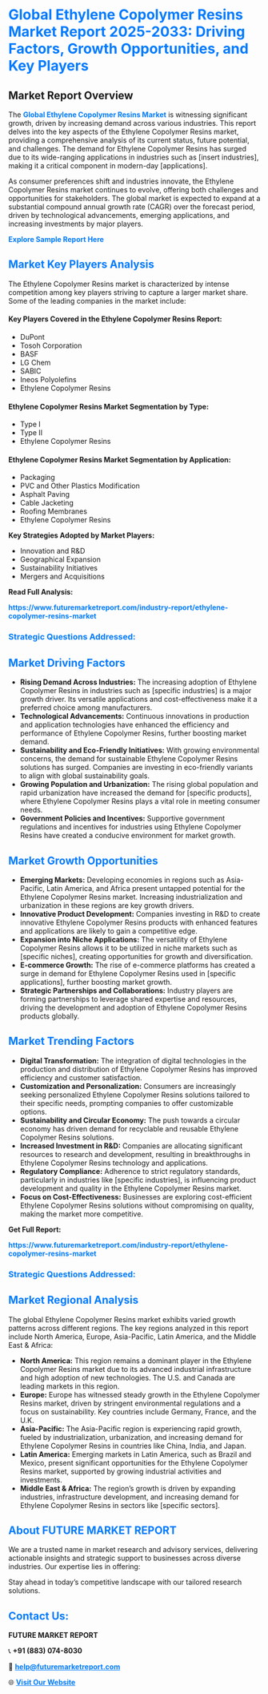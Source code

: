 <h1 style="color: #007BFF;">Global Ethylene Copolymer Resins Market Report 2025-2033: Driving Factors, Growth Opportunities, and Key Players</h1>

<section id="overview">
<h2>Market Report Overview</h2>
<p>The <a href="https://www.futuremarketreport.com/industry-report/ethylene-copolymer-resins-market" style="color: #007BFF; text-decoration: none;"><strong>Global Ethylene Copolymer Resins Market</strong></a> is witnessing significant growth, driven by increasing demand across various industries. This report delves into the key aspects of the Ethylene Copolymer Resins market, providing a comprehensive analysis of its current status, future potential, and challenges. The demand for Ethylene Copolymer Resins has surged due to its wide-ranging applications in industries such as [insert industries], making it a critical component in modern-day [applications].</p>
<p>As consumer preferences shift and industries innovate, the Ethylene Copolymer Resins market continues to evolve, offering both challenges and opportunities for stakeholders. The global market is expected to expand at a substantial compound annual growth rate (CAGR) over the forecast period, driven by technological advancements, emerging applications, and increasing investments by major players.</p>
</section>

<section id="overview">
<p><a href="https://www.futuremarketreport.com/request-sample/reportId=100751" style="color: #007BFF; text-decoration: none;"><strong>Explore Sample Report Here</strong></a></p>
</section>

<section id="key-players">
<h2 style="color: #007BFF;">Market Key Players Analysis</h2>
<p>The Ethylene Copolymer Resins market is characterized by intense competition among key players striving to capture a larger market share. Some of the leading companies in the market include:</p>
<h4>Key Players Covered in the Ethylene Copolymer Resins Report:</h4>
<ul><li>DuPont</li><li>Tosoh Corporation</li><li>BASF</li><li>LG Chem</li><li>SABIC</li><li>Ineos Polyolefins</li><li>Ethylene Copolymer Resins</li></ul>
<h4>Ethylene Copolymer Resins Market Segmentation by Type:</h4>
<ul><li>Type I</li><li>Type II</li><li>Ethylene Copolymer Resins</li></ul>

<h4>Ethylene Copolymer Resins Market Segmentation by Application:</h4>
<ul><li>Packaging</li><li>PVC and Other Plastics Modification</li><li>Asphalt Paving</li><li>Cable Jacketing</li><li>Roofing Membranes</li><li>Ethylene Copolymer Resins</li></ul>
<p><strong>Key Strategies Adopted by Market Players:</strong></p>
<ul>
<li>Innovation and R&D</li>
<li>Geographical Expansion</li>
<li>Sustainability Initiatives</li>
<li>Mergers and Acquisitions</li>
</ul>
</section>

<section>
<p><strong>Read Full Analysis: </strong></p><a href="https://www.futuremarketreport.com/industry-report/ethylene-copolymer-resins-market" style="color: #007BFF; text-decoration: none;"><strong>https://www.futuremarketreport.com/industry-report/ethylene-copolymer-resins-market</strong></a>
<h3 style="color: #007BFF;">Strategic Questions Addressed:</h3>
</section>

<section id="driving-factors">
<h2 style="color: #007BFF;">Market Driving Factors</h2>
<ul>
<li><strong>Rising Demand Across Industries:</strong> The increasing adoption of Ethylene Copolymer Resins in industries such as [specific industries] is a major growth driver. Its versatile applications and cost-effectiveness make it a preferred choice among manufacturers.</li>
<li><strong>Technological Advancements:</strong> Continuous innovations in production and application technologies have enhanced the efficiency and performance of Ethylene Copolymer Resins, further boosting market demand.</li>
<li><strong>Sustainability and Eco-Friendly Initiatives:</strong> With growing environmental concerns, the demand for sustainable Ethylene Copolymer Resins solutions has surged. Companies are investing in eco-friendly variants to align with global sustainability goals.</li>
<li><strong>Growing Population and Urbanization:</strong> The rising global population and rapid urbanization have increased the demand for [specific products], where Ethylene Copolymer Resins plays a vital role in meeting consumer needs.</li>
<li><strong>Government Policies and Incentives:</strong> Supportive government regulations and incentives for industries using Ethylene Copolymer Resins have created a conducive environment for market growth.</li>
</ul>
</section>

<section id="growth-opportunities">
<h2 style="color: #007BFF;">Market Growth Opportunities</h2>
<ul>
<li><strong>Emerging Markets:</strong> Developing economies in regions such as Asia-Pacific, Latin America, and Africa present untapped potential for the Ethylene Copolymer Resins market. Increasing industrialization and urbanization in these regions are key growth drivers.</li>
<li><strong>Innovative Product Development:</strong> Companies investing in R&D to create innovative Ethylene Copolymer Resins products with enhanced features and applications are likely to gain a competitive edge.</li>
<li><strong>Expansion into Niche Applications:</strong> The versatility of Ethylene Copolymer Resins allows it to be utilized in niche markets such as [specific niches], creating opportunities for growth and diversification.</li>
<li><strong>E-commerce Growth:</strong> The rise of e-commerce platforms has created a surge in demand for Ethylene Copolymer Resins used in [specific applications], further boosting market growth.</li>
<li><strong>Strategic Partnerships and Collaborations:</strong> Industry players are forming partnerships to leverage shared expertise and resources, driving the development and adoption of Ethylene Copolymer Resins products globally.</li>
</ul>
</section>

<section id="trending-factors">
<h2 style="color: #007BFF;">Market Trending Factors</h2>
<ul>
<li><strong>Digital Transformation:</strong> The integration of digital technologies in the production and distribution of Ethylene Copolymer Resins has improved efficiency and customer satisfaction.</li>
<li><strong>Customization and Personalization:</strong> Consumers are increasingly seeking personalized Ethylene Copolymer Resins solutions tailored to their specific needs, prompting companies to offer customizable options.</li>
<li><strong>Sustainability and Circular Economy:</strong> The push towards a circular economy has driven demand for recyclable and reusable Ethylene Copolymer Resins solutions.</li>
<li><strong>Increased Investment in R&D:</strong> Companies are allocating significant resources to research and development, resulting in breakthroughs in Ethylene Copolymer Resins technology and applications.</li>
<li><strong>Regulatory Compliance:</strong> Adherence to strict regulatory standards, particularly in industries like [specific industries], is influencing product development and quality in the Ethylene Copolymer Resins market.</li>
<li><strong>Focus on Cost-Effectiveness:</strong> Businesses are exploring cost-efficient Ethylene Copolymer Resins solutions without compromising on quality, making the market more competitive.</li>
</ul>
</section>

<section>
<p><strong>Get Full Report: </strong></p><a href="https://www.futuremarketreport.com/industry-report/ethylene-copolymer-resins-market" style="color: #007BFF; text-decoration: none;"><strong>https://www.futuremarketreport.com/industry-report/ethylene-copolymer-resins-market</strong></a>
<h3 style="color: #007BFF;">Strategic Questions Addressed:</h3>
</section>


<section id="regional-analysis">
<h2 style="color: #007BFF;">Market Regional Analysis</h2>
<p>The global Ethylene Copolymer Resins market exhibits varied growth patterns across different regions. The key regions analyzed in this report include North America, Europe, Asia-Pacific, Latin America, and the Middle East & Africa:</p>
<ul>
<li><strong>North America:</strong> This region remains a dominant player in the Ethylene Copolymer Resins market due to its advanced industrial infrastructure and high adoption of new technologies. The U.S. and Canada are leading markets in this region.</li>
<li><strong>Europe:</strong> Europe has witnessed steady growth in the Ethylene Copolymer Resins market, driven by stringent environmental regulations and a focus on sustainability. Key countries include Germany, France, and the U.K.</li>
<li><strong>Asia-Pacific:</strong> The Asia-Pacific region is experiencing rapid growth, fueled by industrialization, urbanization, and increasing demand for Ethylene Copolymer Resins in countries like China, India, and Japan.</li>
<li><strong>Latin America:</strong> Emerging markets in Latin America, such as Brazil and Mexico, present significant opportunities for the Ethylene Copolymer Resins market, supported by growing industrial activities and investments.</li>
<li><strong>Middle East & Africa:</strong> The region’s growth is driven by expanding industries, infrastructure development, and increasing demand for Ethylene Copolymer Resins in sectors like [specific sectors].</li>
</ul>
</section>

<footer>
<h2 style="color: #007BFF;">About FUTURE MARKET REPORT</h2>
<p>We are a trusted name in market research and advisory services, delivering actionable insights and strategic support to businesses across diverse industries. Our expertise lies in offering:</p>

<p>Stay ahead in today’s competitive landscape with our tailored research solutions.</p>

<h2 style="color: #007BFF;">Contact Us:</h2>
<p><strong>FUTURE MARKET REPORT</strong></p>
<p>📞 <strong>+91 (883) 074-8030</strong></p>
<p>📧 <strong><a href="mailto:help@futuremarketreport.com" style="color: #007BFF;">help@futuremarketreport.com</a></strong></p>
<p>🌐 <strong><a href="https://www.futuremarketreport.com/" style="color: #007BFF;">Visit Our Website</a></strong></p>
</footer>